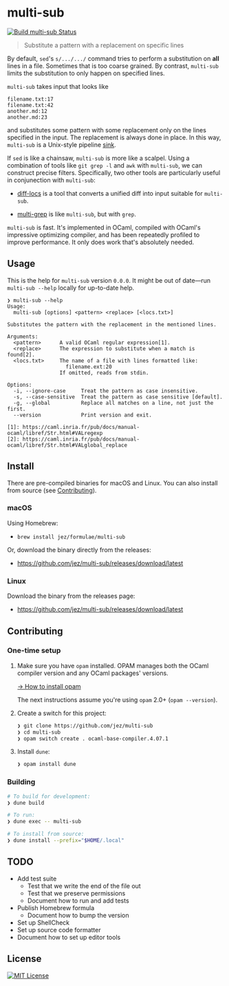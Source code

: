 # multi-sub

[![Build multi-sub Status](https://travis-ci.org/jez/multi-sub.svg?branch=master)](https://travis-ci.org/jez/multi-sub)

> Substitute a pattern with a replacement on specific lines

By default, `sed`'s `s/.../.../` command tries to perform a substitution on
**all** lines in a file. Sometimes that is too coarse grained. By contrast,
`multi-sub` limits the substitution to only happen on specified lines.

`multi-sub` takes input that looks like

```
filename.txt:17
filename.txt:42
another.md:12
another.md:23
```

and substitutes some pattern with some replacement only on the lines specified
in the input. The replacement is always done in place. In this way, `multi-sub`
is a Unix-style pipeline [sink].

If `sed` is like a chainsaw, `multi-sub` is more like a scalpel. Using a
combination of tools like `git grep -l` and `awk` with `multi-sub`, we can
construct precise filters. Specifically, two other tools are particularly useful
in conjunection with `multi-sub`:

- [diff-locs] is a tool that converts a unified diff into input suitable for
  `multi-sub`.

- [multi-grep] is like `multi-sub`, but with `grep`.

`multi-sub` is fast. It's implemented in OCaml, compiled with OCaml's
impressive optimizing compiler, and has been repeatedly profiled to improve
performance. It only does work that's absolutely needed.

[diff-locs]: https://github.com/jez/diff-locs
[multi-grep]: https://github.com/jez/multi-grep


## Usage

This is the help for `multi-sub` version `0.0.0`. It might be out of date—run
`multi-sub --help` locally for up-to-date help.

```
❯ multi-sub --help
Usage:
  multi-sub [options] <pattern> <replace> [<locs.txt>]

Substitutes the pattern with the replacement in the mentioned lines.

Arguments:
  <pattern>      A valid OCaml regular expression[1].
  <replace>      The expression to substitute when a match is found[2].
  <locs.txt>     The name of a file with lines formatted like:
                   filename.ext:20
                 If omitted, reads from stdin.

Options:
  -i, --ignore-case     Treat the pattern as case insensitive.
  -s, --case-sensitive  Treat the pattern as case sensitive [default].
  -g, --global          Replace all matches on a line, not just the first.
  --version             Print version and exit.

[1]: https://caml.inria.fr/pub/docs/manual-ocaml/libref/Str.html#VALregexp
[2]: https://caml.inria.fr/pub/docs/manual-ocaml/libref/Str.html#VALglobal_replace
```


## Install

There are pre-compiled binaries for macOS and Linux.
You can also install from source (see [Contributing](#contributing)).

### macOS

Using Homebrew:

- `brew install jez/formulae/multi-sub`

Or, download the binary directly from the releases:

- <https://github.com/jez/multi-sub/releases/download/latest>

### Linux

Download the binary from the releases page:

- <https://github.com/jez/multi-sub/releases/download/latest>


## Contributing

### One-time setup

1.  Make sure you have `opam` installed. OPAM manages both the OCaml compiler
    version and any OCaml packages' versions.

    [→ How to install opam](https://opam.ocaml.org/doc/Install.html)

    The next instructions assume you're using `opam` 2.0+ (`opam --version`).

1.  Create a switch for this project:

    ```bash
    ❯ git clone https://github.com/jez/multi-sub
    ❯ cd multi-sub
    ❯ opam switch create . ocaml-base-compiler.4.07.1
    ```

1.  Install `dune`:

    ```bash
    ❯ opam install dune
    ```

### Building

```bash
# To build for development:
❯ dune build

# To run:
❯ dune exec -- multi-sub

# To install from source:
❯ dune install --prefix="$HOME/.local"
```


## TODO

- Add test suite
  - Test that we write the end of the file out
  - Test that we preserve permissions
  - Document how to run and add tests
- Publish Homebrew formula
  - Document how to bump the version
- Set up ShellCheck
- Set up source code formatter
- Document how to set up editor tools



## License

[![MIT License](https://img.shields.io/badge/license-MIT-blue.svg)](https://jez.io/MIT-LICENSE.txt)

[sink]: https://homepage.cs.uri.edu/~thenry/resources/unix_art/ch11s06.html#id2958116
[Dune]: https://dune.build/
